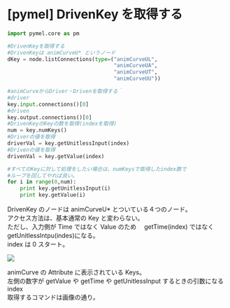 # [pymel] DrivenKey を取得する

<!-- SUMMARY:DrivenKey を取得する -->

```python
import pymel.core as pm

#DrivenKeyを取得する
#DrivenKeyは animCurveU* というノード
dKey = node.listConnections(type=("animCurveUL",
                                  "animCurveUA",
                                  "animCurveUT",
                                  "animCurveUU"))

#animCurveからDriver・Drivenを取得する｀
#driver
key.input.connections()[0]
#driven
key.output.connections()[0]
#DrivenKeyのKeyの数を取得(indexを取得)
num = key.numKeys()
#Driverの値を取得
driverVal = key.getUnitlessInput(index)
#Drivenの値を取得
drivenVal = key.getValue(index)

#すべてのKeyに対して処理をしたい場合は、numKeysで取得したindex数で
#ループを回してやれば良い。
for i in range(0,num):
    print key.getUnitlessInput(i)
    print key.getValue(i)
```

DrivenKey のノードは animCurveU\* とついている４つのノード。  
アクセス方法は、基本通常の Key と変わらない。  
ただし、入力側が Time ではなく Value のため　 getTime(index) ではなく getUnitlessIntpu(indes)になる。  
index は 0 スタート。

![](https://gyazo.com/6e1608ee3216af0b1c6d361cad0f4a66.png)

animCurve の Attribute に表示されている Keys。  
左側の数字が getValue や getTime や getUnitlessInput するときの引数になる index  
取得するコマンドは画像の通り。
